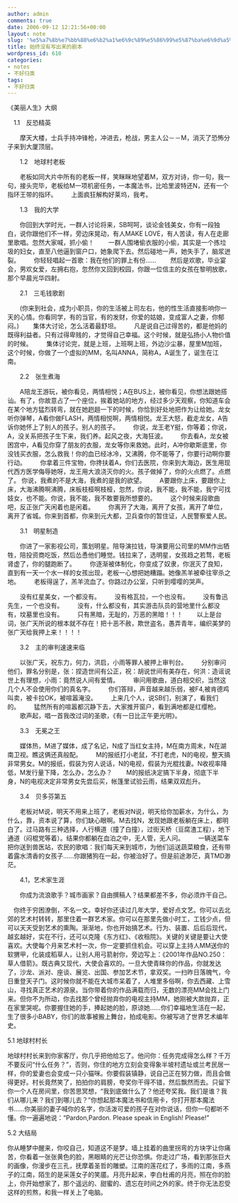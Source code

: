 ```yaml
---
author: admin
comments: true
date: 2006-09-12 12:21:56+00:00
layout: note
slug: '%e5%a7%8b%e7%bb%88%e6%b2%a1%e6%9c%89%e5%86%99%e5%87%ba%e6%9d%a5%e7%9a%84%e5%89%a7%e6%9c%ac'
title: 始终没有写出来的剧本
wordpress_id: 610
categories:
- notes
- 不好归类
tags:
- 不好归类
---
```


《美丽人生》大纲

　1.1　反恐精英

　　摩天大楼，士兵手持冲锋枪，冲进去，枪战，男主人公－－M，消灭了恐怖分子来到大厦顶层。

　　1.2　地球村老板

　　老板如同大片中所有的老板一样，笑眯眯地望着M，双方对诗，你一句，我一句，接头完毕，老板给M一项机密任务，一本魔法书，比哈里波特还N，还有一个指环王带的指环。
　　上面疯狂解构好莱坞，我考。

　　1.3　我的大学

　　你回到大学时光，一群人讨论将来，SB呵呵，谈论金钱美女，你有一段独白，说你跟他们不一样，旁边床晃动，有人MAKE LOVE，有人苦读，有人在走廊里歌唱。忽然大家喊，抓小偷！
　　一群人围堵偷衣服的小偷，其实是一个拣垃圾的妇女，直至八他逼到窗户口，她象爬下去。然后碰地一声，她失手了，脑浆迸裂。
　　你轻轻唱起一首歌：我在他们的罪上有份……
　　然后是欢歌，毕业宴会，男欢女爱，左拥右抱，忽然你又回到校园，你跟一位信主的女孩在黎明放歌，那个早晨光华四射。

　　2.1　三毛钱歌剧

　　(你来到社会，成为小职员，你的生活被上司左右，他的性生活直接影响你一天的心情。你看同学，有的当官，有的发财，你爱的姑娘，变成富人之妻，你郁闷。)
　　集体大讨论，怎么活着最舒坦。
　　凡是说自己过得苦的，都是他妈的既得利益者。只有过得卑贱的，才觉得自己幸福。这个时候，就是弘扬小人物价值的时候。
　　集体讨论完，就是上班，上班啊上班，外边沙尘暴，屋里M加班，这个时候，你做了一个虚拟的MM，名叫ANNA，简称A，A诞生了，诞生在江南。

　　2.2　张生煮海

　　A陪龙王游玩，被你看见，两情相悦；A在BUS上，被你看见，你想法跟她搭讪。有了，你故意占了一个座位，挨着她站的地方，经过多少天观察，你知道车会在某个地方猛烈转弯，就在她趔趄一下的时候，你恰到好处地把作为让给她。龙女听你弹琴，A看你做FLASH，两情相悦啊，两情相悦。龙王大怒，截走龙女，A告诉你她怀上了别人的孩子。别人的孩子。
　　你说，龙王老Y挺，你等着；你说，A，没关系把孩子生下来，我们养。起风之夜，大海狂波。
　　你去看A，龙女被困宫中，A看见你穿了朋友的衣服，龙女等你来救她。此时，A冲你歇斯底里，你没钱买衣服，怎么救我！你的血已经冰冷，又沸腾，你不能等了，你要行动啊你要行动。
　　你拿着三件宝物，你搀扶着A，你们去医院，你来到大海边，医生用现代西方医学侮辱她呀，龙王用大浪浇灭你的火。孩子做掉了，你的火点燃了。点燃了。
你说，我煮的不是大海，我煮的是我的欲望。
　　A要跟你上床，要跟你上床，大海沸腾啊沸腾，床板枝桠啊枝桠，忽然，你说，我不能，我不能，我宁可找妓女，也不能。你说，我不能，我不敢要我所想要的。
　　这个时候来段歌曲吧，反正张广天闲着也是闲着。
　　你离开了大海，离开了女孩，离开了单位，离开了省城。你来到首都，你来到元大都，卫兵查你的暂住证，人民警察爱人民。

　　3.1　明星制造

　　你进了一家影视公司，策划明星。陪导演拉钱，导演要用公司里的MM作出牺牲，陪投资商吃饭，然后怂恿他们睡觉。钱拉来了，选明星，女孩趋之若骛，老板肾虚了，你的腿跑断了。
　　你逐渐被体制化，你变成了奴隶，你泯灭了良知，直到有一天一个水一样的女孩出现，老板一心想把她糟蹋。她像羔羊被牵往宰杀之地。
　　老板得逞了，羔羊流血了。你路过办公室，只听到嘤嘤的哭声。

　　没有红星美女，一个都没有。
　　没有格瓦拉，一个也没有。
　　没有鲁迅先生，一个也没有。
　　没有，什么都没有，其实游击队员的营地里什么都没有，坟墓里也没有。
　　只有黑暗，无耻的，万恶的黑暗！！！
　　以上是台词，张广天所说的根本就不存在！把十恶不赦，欺世盗名，愚弄青年，编织美梦的张广天给我押上来！！！！

　　3.2　主的审判速速来临

　　以张广天，祝东力，何力，洪启，小雨等罪人被押上审判台。
　　分别审问他们，罪名分别是，张：捏造世间有公正，祝：胡说世间有美存在，何洪：造谣说世上有理想，小雨：竟然说人间有爱情。
　　审问用歌曲，道白相交织，当然这几个人不会使用你们的真名字。
　　你们答辩，声音越来越乐弱，被F4,被肯德鸡叫卖，被卡拉OK，被喧嚣淹没。
　　上来几个人，说SB们，别演了，看我们的。
　　猛然所有的喧嚣都沉静下去，大家推开窗户，看到满地都是红缨枪。
　　歌声起，唱一首我改过词的圣歌，《有一日比正午更光明》。

　　3.3　无冕之王

　　媒体热，M进了媒体，成了名记，N成了当红女主持，M在南方周末，N在湖南卫视。瞧这俩还真般配。
　　M的报纸打小老鼠，不打老虎，N的电视，整天搞非常男女。M的报纸，假装为穷人说话，N的电视，假装为光棍找妻。N收视率降低，M发行量下降，怎么办，怎么办？
　　M的报纸决定搞下半身，彻底下半身，N的电视决定非常男女先尝后买，帐篷里试验云雨，结果双双彪升。

　　3.4　贝多芬第五

　　老板对M说，明天不用来上班了，老板对N说，明天给你加薪水，为什么，为什么，靠，资本说了算，你们缺心眼啊。M去找N，发现她跟老板躺在床上，都明白了。过马路有三种选择，人行横道（撞了白撞），过街天桥（豆腐渣工程），地下通道（闷棍党等着）。结果你都躺在血泊之中，无人管，无人问。
　　一辆送菜车把你送到兽医站，农民的歌唱：我们每天来到城市，为他们运送蔬菜粮食，还有带着露水清香的女孩子……你跟猪狗在一起，你被治好了。但是前途渺茫，真TMD渺茫。

　　4.1，艺术家生涯

　　你成为流浪歌手？城市画家？自由撰稿人？结果都差不多，你必须炸干自己。

　你终于穷困潦倒，不名一文。幸好你还读过几年大学，爱好点文艺。你可以去北郊的艺术村转转，那里住着一群艺术家。你可以在那里先做小时工，工钱少点，但可以天天受到艺术的熏陶。渐渐地，你也开始搞艺术。行为、装置、后后后现代，越玄越好，实在不行，还可以克隆《东方红》、《收租院》。关键的关键是要让大使喜欢。大使每个月来艺术村一次，你一定要抓住机会。可以穿上主持人MM送你的软猬甲，化装成稻草人，让别人用弓箭射你，旁边写上：《2001年作品NO.250：草人借箭》。既古典又现代，大使会喜欢的。一旦大使青睐你的作品，你就发达了，沙龙、派对、座谈、展览、出国、参加艺术节，拿双奖。一扫昨日落魄气，今日重登天子门。这时候你就不能在大城市呆着了，人堆里多俗啊，你去西藏、上雪山，寻找真正艺术的源泉。当你带着你的作品满载而归，无数的漂亮MM会找上门来。但你不为所动，你去找那个曾经抛弃你的电视主持MM，她刚被大款抛弃，正在家里哭呢。你要握住她的手，捧起她的脸，原谅她……你们幸福地生活在一起，生了很多小BABY，你们的故事被搬上舞台，拍成电影。你被写进了世界艺术编年史。 

5.1  地球村村长 

地球村村长来到你家客厅，你几乎把他给忘了。他问你：任务完成得怎么样？千万不要反问“什么任务？”，否则，你住的地方立刻会变得象半坡村遗址或兰考民居一样，你的爱妻也会变成一只小猫咪。你要假装镇静，说自己正在努力做，而且会做得更好。村长竟然笑了，拍拍你的肩膀，夸奖你干得不错，然后飘然而去。只留下你一个人在房间里，你苦思冥想，“我到底做什么了？他还夸奖我。我们是谁？我们从哪儿来？我们到哪儿去？”你想起那本魔法书和信用卡，你打开那本魔法书……你美丽的妻子喊你的名字，你活泼可爱的孩子在对你说话，但你一句都听不懂。你一遍遍地说：“Pardon,Pardon. Please speak in English! Please!” 

5.2 大结局 

你从睡梦中醒来，你咬自己，知道这不是梦。墙上挂着的曲里拐弯的方块字让你痛苦，你看着一张张黄色的脸，黑眼睛的光芒让你恐惧。你走过广场，看到那张巨大的画像，你漫步在三孔，抚摩着圣哲的雕塑。江南的莲花红了，多雨的江南，多燕子的江南，陌生的是采莲女子的笑靥。月亮升起来，李白杜甫的月亮，照在你的脸上，你开始想家了，那个遥远的、甜蜜的、遗忘在时间之外的家。终于你无法忍受这样的煎熬，和我一样关上了电脑。 


